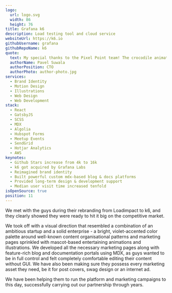 ```yaml
---
logo:
  url: logo.svg
  width: 86
  height: 76
title: Grafana k6
description: Load testing tool and cloud service
websiteUrl: https://k6.io
githubUsername: grafana
githubRepoName: k6
quote:
  text: My special thanks to the Pixel Point team! The crocodile animation, fantastic design and attention to detail definitely helped to make this acquisition happen. It was one of the first things pointed out [by Grafana] in our initial acquisition discussions. Our website and look-and-feel was miles ahead of competition.
  authorName: Pavel Suwala
  authorPosition: CTO
  authorPhoto: author-photo.jpg
services:
  - Brand Identity
  - Motion Design
  - Illustrations
  - Web Design
  - Web Development
stack:
  - React
  - GatsbyJS
  - SCSS
  - MDX
  - Algolia
  - Hubspot Forms
  - Meetup Events
  - SendGrid
  - Hotjar Analytics
  - AWS
keynotes:
  - Github Stars increase from 4k to 16k
  - k6 got acquired by Grafana Labs
  - Reimagined brand identity
  - Built powerful custom mdx-based blog & docs platforms
  - Provided long-term design & development support
  - Median user visit time increased tenfold
isOpenSource: true
position: 11
---
```


We met with the guys during their rebranding from Loadimpact to k6, and they clearly showed they were ready to hit it big on the competitive market.

We took off with a visual direction that resembled a combination of an ambitious startup and a solid enterprise - a bright, violet-accented color palette around well-known content organisational patterns and marketing pages sprinkled with mascot-based entertaining animations and illustrations. We developed all the necessary marketing pages along with feature-rich blog and documentation portals using MDX, as guys wanted to be in full control and felt completely comfortable editing their content without GUI. We have also been making sure they possess every marketing asset they need, be it for post covers, swag design or an internet ad.

We have been helping them to run the platform and marketing campaigns to this day, successfully carrying out our partnership through years.
